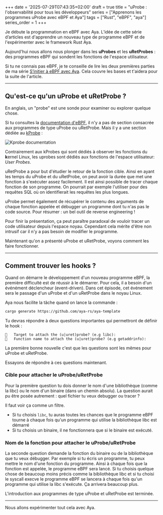 +++
date = '2025-07-29T07:43:35+02:00'
draft = true
title = "uProbe : l'observabilité pour tous les développeurs"
series = ["Apprenons les programmes uProbe avec eBPF et Aya"]
tags = ["Rust", "eBPF", "aya"]
series_order = 1
+++

Je débute la programmation en eBPF avec Aya. L’idée de cette série d’articles est d'apprendre un nouveau type de programme eBPF et de l'expérimenter avec le framework Rust Aya.

Aujourd'hui nous allons nous plonger dans les **uProbes** et les **uRetProbes** : des programmes eBPF qui sondent les fonctions de l'espace utilisateur.

Si tu ne connais pas eBPF, je te conseille de lire les deux premières parties de ma série [S’initier à eBPF avec Aya](https://medium.com/@littel.jo/sinitier-%C3%A0-ebpf-avec-aya-c9d570560261). Cela couvre les bases et t'aidera pour la suite de l'article.

---

## Qu'est-ce qu'un uProbe et uRetProbe ?

En anglais, un "probe" est une sonde pour examiner ou explorer quelque chose.

Si tu consultes la [documentation d'eBPF](https://docs.ebpf.io/linux/program-type/), il n'y a pas de section consacrée aux programmes de type uProbe ou uRetProbe. Mais il y a une section dédiée au [kProbe](https://docs.ebpf.io/linux/program-type/BPF_PROG_TYPE_KPROBE/) :

![Kprobe documentation](https://dev-to-uploads.s3.amazonaws.com/uploads/articles/p04bcqi8orzc9pwpvvf1.png)

Contrairement aux kProbes qui sont dédiés à observer les fonctions du **k**ernel Linux, les uprobes sont dédiés aux fonctions de l'espace utilisateur: *User Probes*.

uRetProbe a pour but d'étudier le retour de la fonction cible. Ainsi en ayant les temps du uProbe et du uRetProbe, on peut avoir la durée que met une fonction à s'exécuter assez facilement. Il est ainsi possible de tracer chaque fonction de son programme. On pourrait par exemple l'utiliser pour des requêtes SQL où on identifierait les requêtes les plus longues.

uProbe permet également de récupérer le contenu des arguments de chaque fonction appelée et débugger un programme dont tu n'as pas le code source. Pour résumer : un bel outil de reverse engineering !

Pour finir la présentation, ça peut paraître paradoxal de vouloir tracer un code utilisateur depuis l'espace noyau. Cependant cela mérite d'être non intrusif car il n'y a pas besoin de modifier le programme.

Maintenant qu'on a présenté uProbe et uRetProbe, voyons comment les faire fonctionner.

---

## Comment trouver les hooks ?

Quand on démarre le développement d'un nouveau programme eBPF, la première difficulté est de réussir à le démarrer. Pour cela, il a besoin d'un événément déclencheur (event-driven). Dans cet épisode, cet événement sera le passage d'un uProbe et d'un uRetProbe dans le noyau Linux.

Aya nous facilite la tâche quand on lance la commande :
```Bash
cargo generate https://github.com/aya-rs/aya-template
```

Tu devras répondre à deux questions importantes qui permettront de définir le hook :

```
🤷   Target to attach the (u|uret)probe? (e.g libc):
🤷   Function name to attach the (u|uret)probe? (e.g getaddrinfo):
```

La première bonne nouvelle c'est que les questions sont les mêmes pour uProbe et uRetProbe.

Essayons de répondre à ces questions maintenant.

### Cible pour attacher le uProbe/uRetProbe

Pour la première question tu dois donner le nom d'une bibliothèque (comme la libc) ou le nom d'un binaire (dans un chemin absolu). La question aurait pu être posée autrement : quel fichier tu veux debugger ou tracer ?

Il faut voir ça comme un filtre.
* Si tu choisis `libc`, tu auras toutes les chances que le programme eBPF tourne à chaque fois qu'un programme qui utilise la bibliothèque libc est démarré
* Si tu choisis un binaire, il ne fonctionnera que si le binaire est exécuté.

### Nom de la fonction pour attacher le uProbe/uRetProbe

La seconde question demande la fonction du binaire ou de la bibliothèque que tu veux débugger. Par exemple si tu écris un programme, tu peux mettre le nom d'une fonction du programme. Ainsi à chaque fois que la fonction est appelée, le programme eBPF sera lancé. Si tu choisis quelque chose de beaucoup moins précis comme la bibliothèque libc et si tu choisi le syscall execve le programme eBPF se lancera à chaque fois qu'un programme qui utilise la libc s'exécute. Ça arrivera beaucoup plus.

L'introduction aux programmes de type uProbe et uRetProbe est terminée.

---

Nous allons expérimenter tout cela avec Aya.
